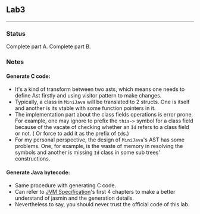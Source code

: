 ## Lab3

----
### Status
Complete part A.
Complete part B.

### Notes
#### Generate C code:
+ It's a kind of transform between two asts, which means one needs to define Ast firstly and using visitor pattern
to make changes.
+ Typically, a class in `MiniJava` will be translated to 2 structs. One is itself and another is its vtable with some
function pointers in it.
+ The implementation part about the class fields operations is error prone. For example, one may ignore to prefix
the `this->` symbol for a class field because of the vacate of checking whether an `Id` refers to a class field or not. (
Or force to add it as the prefix of `Id`s.)
+ For my personal perspective, the design of `MiniJava`'s AST has some problems. One, for example, is the waste of memory
in resolving the symbols and another is missing `Id` class in some sub trees' constructions.

#### Generate Java bytecode:
+ Same procedure with generating C code.
+ Can refer to [JVM Specification](http://docs.oracle.com/javase/specs/jvms/se8/html/index.html)'s first 4 chapters to
make a better understand of jasmin and the generation details.
+ Nevertheless to say, you should never trust the official code of this lab.